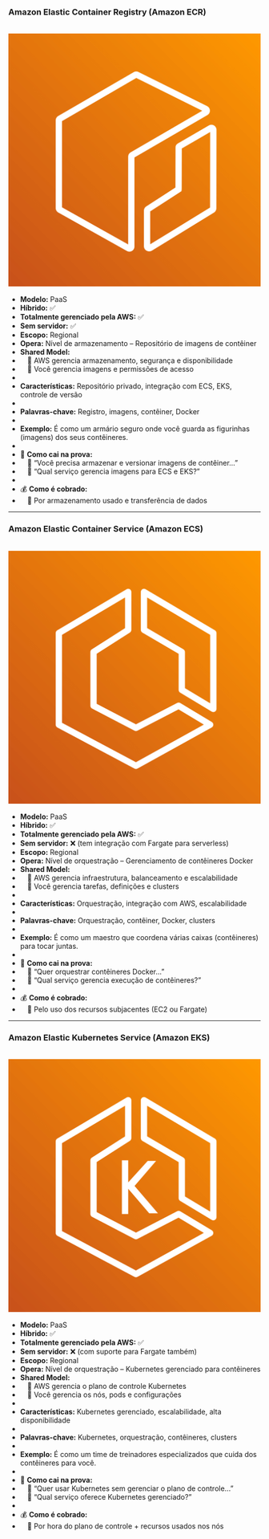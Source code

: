 ### **Amazon Elastic Container Registry (Amazon ECR)**

<p align="center">
  <br>
  <img src="../assets/conteineres/Elastic Container Registry.png" alt="img">
</p>

- **Modelo:** PaaS
- **Híbrido:** ✅
- **Totalmente gerenciado pela AWS:** ✅
- **Sem servidor:** ✅
- **Escopo:** Regional
- **Opera:** Nível de armazenamento – Repositório de imagens de contêiner
- **Shared Model:**
-  🔹 AWS gerencia armazenamento, segurança e disponibilidade
-  🔹 Você gerencia imagens e permissões de acesso
- 
- **Características:** Repositório privado, integração com ECS, EKS, controle de versão
- 
- **Palavras-chave:** Registro, imagens, contêiner, Docker
- 
- **Exemplo:** É como um armário seguro onde você guarda as figurinhas (imagens) dos seus contêineres.
- 
- 📝 **Como cai na prova:**
-  🔹 “Você precisa armazenar e versionar imagens de contêiner...”
-  🔹 “Qual serviço gerencia imagens para ECS e EKS?”
- 
- 💰 **Como é cobrado:**
-  🔹 Por armazenamento usado e transferência de dados

---

### **Amazon Elastic Container Service (Amazon ECS)**

<p align="center">
  <br>
  <img src="../assets/conteineres/Elastic Container Service.png" alt="img">
</p>

- **Modelo:** PaaS
- **Híbrido:** ✅
- **Totalmente gerenciado pela AWS:** ✅
- **Sem servidor:** ❌ (tem integração com Fargate para serverless)
- **Escopo:** Regional
- **Opera:** Nível de orquestração – Gerenciamento de contêineres Docker
- **Shared Model:**
-  🔹 AWS gerencia infraestrutura, balanceamento e escalabilidade
-  🔹 Você gerencia tarefas, definições e clusters
- 
- **Características:** Orquestração, integração com AWS, escalabilidade
- 
- **Palavras-chave:** Orquestração, contêiner, Docker, clusters
- 
- **Exemplo:** É como um maestro que coordena várias caixas (contêineres) para tocar juntas.
- 
- 📝 **Como cai na prova:**
-  🔹 “Quer orquestrar contêineres Docker...”
-  🔹 “Qual serviço gerencia execução de contêineres?”
- 
- 💰 **Como é cobrado:**
-  🔹 Pelo uso dos recursos subjacentes (EC2 ou Fargate)

---

### **Amazon Elastic Kubernetes Service (Amazon EKS)**

<p align="center">
  <br>
  <img src="../assets/conteineres/Elastic Kubernetes Service.png" alt="img">
</p>

- **Modelo:** PaaS
- **Híbrido:** ✅
- **Totalmente gerenciado pela AWS:** ✅
- **Sem servidor:** ❌ (com suporte para Fargate também)
- **Escopo:** Regional
- **Opera:** Nível de orquestração – Kubernetes gerenciado para contêineres
- **Shared Model:**
-  🔹 AWS gerencia o plano de controle Kubernetes
-  🔹 Você gerencia os nós, pods e configurações
- 
- **Características:** Kubernetes gerenciado, escalabilidade, alta disponibilidade
- 
- **Palavras-chave:** Kubernetes, orquestração, contêineres, clusters
- 
- **Exemplo:** É como um time de treinadores especializados que cuida dos contêineres para você.
- 
- 📝 **Como cai na prova:**
-  🔹 “Quer usar Kubernetes sem gerenciar o plano de controle...”
-  🔹 “Qual serviço oferece Kubernetes gerenciado?”
- 
- 💰 **Como é cobrado:**
-  🔹 Por hora do plano de controle + recursos usados nos nós
